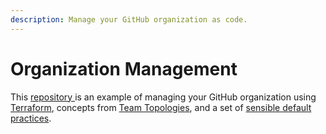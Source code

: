 ```yaml
---
description: Manage your GitHub organization as code.
---
```


# Organization Management

This [repository ](https://github.com/osinfra-io/github-organization-management)is an example of managing your GitHub organization using [Terraform](https://www.terraform.io/), concepts from [Team Topologies](https://teamtopologies.com/), and a set of [sensible default practices](https://www.thoughtworks.com/en-us/insights/podcasts/technology-podcasts/sensible-defaults).

